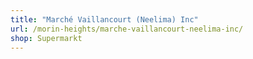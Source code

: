 ```yaml
---
title: "Marché Vaillancourt (Neelima) Inc"
url: /morin-heights/marche-vaillancourt-neelima-inc/
shop: Supermarkt
---
```

